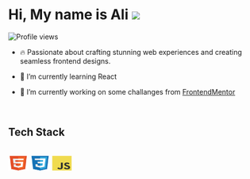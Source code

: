 
<!--
**ali-ghorbannia/ali-ghorbannia** is a ✨ _special_ ✨ repository because its `README.md` (this file) appears on your GitHub profile.

Here are some ideas to get you started:

- 🔭 I’m currently working on ...
- 🌱 I’m currently learning ...
- 👯 I’m looking to collaborate on ...
- 🤔 I’m looking for help with ...
- 💬 Ask me about ...
- 📫 How to reach me: ...
- 😄 Pronouns: ...
- ⚡ Fun fact: ...
-->




<!-- - 🔭 I’m available for work  -->


<h1 align="left">Hi, My name is Ali <img src="https://raw.githubusercontent.com/kaueMarques/kaueMarques/master/hi.gif" height="30px"></h1>
<p align="left"> <img src="https://komarev.com/ghpvc/?username=ali-ghorbannia&color=2AA788" alt="Profile views" /> </p>

- 🔥 Passionate about crafting stunning web experiences and creating seamless frontend designs.

<!-- - 🔭 I’m available for work -->

- 🌱 I’m currently learning React

- 🔭 I’m currently working on some challanges from <a href="">FrontendMentor</a>
  

<!-- - Portfolio: <a href="https://alighorbannia.com" target="_blank">https://alighorbannia.com</a> -->

<br>

<h2>Tech Stack</h2>
<div style="display: inline_block"><br> 
  <img align="center" alt="wellington-html" height="30" width="40" src="https://raw.githubusercontent.com/devicons/devicon/master/icons/html5/html5-original.svg">
  <img align="center" alt="wellington-css" height="30" width="40" src="https://raw.githubusercontent.com/devicons/devicon/master/icons/css3/css3-original.svg">
  <img align="center" alt="wellington-js" height="30" width="40" src="https://raw.githubusercontent.com/devicons/devicon/master/icons/javascript/javascript-original.svg">
<!--   <img align="center" alt="wellington-react" height="30" width="40" src="https://raw.githubusercontent.com/devicons/devicon/master/icons/react/react-original.svg">
 -->
  <!--   <img align="center" alt="wellington-nodejs" height="30" width="40" src="https://raw.githubusercontent.com/devicons/devicon/master/icons/nodejs/nodejs-plain.svg">
 -->
<!--   <img align="center" alt="wellington-ts" height="30" width="40" src="https://raw.githubusercontent.com/devicons/devicon/master/icons/typescript/typescript-original.svg">
   -->

  <!--   <img align="center" alt="wellington-mysql" height="30" width="40" src="https://raw.githubusercontent.com/devicons/devicon/master/icons/mysql/mysql-plain.svg">
   -->
</div>

<br><br>
<!--
<div align="center">
  <a href="https://github.com/ali-ghorbannia">
  <img height="180em" src="https://github-readme-stats.vercel.app/api?username=wellington-damasio&show_icons=true&theme=gotham&include_all_commits=true&count_private=true"/>
  <img height="180em" src="https://github-readme-stats.vercel.app/api/top-langs/?username=wellington-damasio&layout=compact&langs_count=7&theme=gotham"/>
  </a>
</div>
-->
